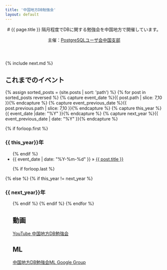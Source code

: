 ```yaml
---
title: '中国地方DB勉強会'
layout: default
---
```


<header class="post-header" markdown="1">
# {{ page.title }}
隔月程度でDBに関する勉強会を中国地方で開催しています。

主催：[PostgreSQLユーザ会中国支部](http://www.postgresql.jp/branch)
</header>

<article class="post-content next" markdown="1">
{% include next.md %}
</article>

<footer>
<article class="post-content">

<h2>これまでのイベント</h2>
{% assign sorted_posts = (site.posts | sort: 'path') %}
{% for post in sorted_posts reversed %}
{% capture event_date %}{{ post.path | slice: 7,10 }}{% endcapture %}
  {% capture event_previous_date %}{{ post.previous.path | slice: 7,10 }}{% endcapture %}
  {% capture this_year %}{{ event_date |date: "%Y" }}{% endcapture %}
  {% capture next_year %}{{ event_previous_date | date: "%Y" }}{% endcapture %}

  {% if forloop.first %}
    <h3>{{ this_year}}年</h3>
	<ul class="posts">
  {% endif %}
    <li><span>{{ event_date | date: "%Y-%m-%d" }}</span> &raquo; <a href="{{ post.url }}">{{ post.title }}</a></li>

  {% if forloop.last %}
    </ul>
  {% else %}
    {% if this_year != next_year %}
    </ul>
    <h3>{{ next_year}}年</h3>
	<ul class="posts">
    {% endif %}
  {% endif %}
{% endfor %}


<h2>動画</h2>

<a href="https://www.youtube.com/channel/UCnEB2iQFE8DqgqXeIArye3g">YouTube 中国地方DB勉強会</a>

<h2>ML</h2>

<a href="https://groups.google.com/forum/#!forum/dbstudychugoku">中国地方DB勉強会ML Google Group</a>

</article>
</footer>
